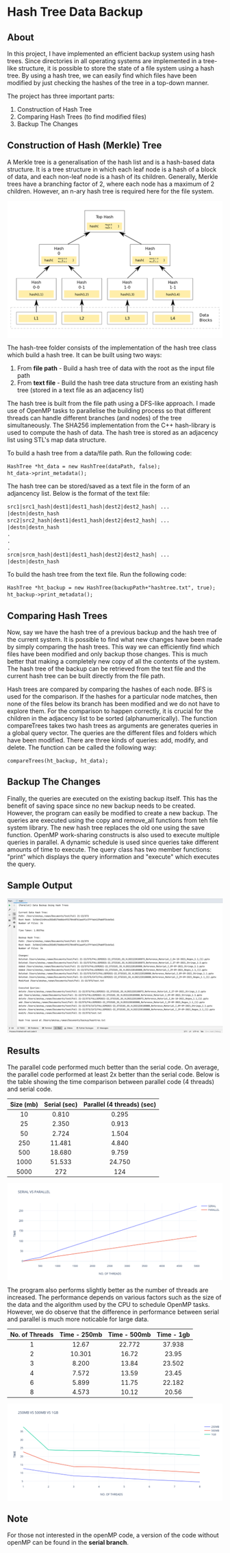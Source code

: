 # Hash Tree Data Backup

## About

In this project, I have implemented an efficient backup system using hash trees. Since directories in all operating systems are implemented in a tree-like structure, it is possible to store the state of a file system using a hash tree. By using a hash tree, we can easily find which files have been modified by just checking the hashes of the tree in a top-down manner.

The project has three important parts:
1. Construction of Hash Tree
2. Comparing Hash Trees (to find modified files)
3. Backup The Changes

## Construction of Hash (Merkle) Tree

A Merkle tree is a generalisation of the hash list and is a hash-based data structure. It is a tree structure in which each leaf node is a hash of a block of data, and each non-leaf node is a hash of its children. Generally, Merkle trees have a branching factor of 2, where each node has a maximum of 2 children. However, an n-ary hash tree is required here for the file system.

<p align = "center">
<img align="center" src="images/hash_tree.png" alt="Hash Tree" width = "750" />
</p>

The hash-tree folder consists of the implementation of the hash tree class which build a hash tree. It can be built using two ways:
1. From **file path** - Build a hash tree of data with the root as the input file path
2. From **text file** - Build the hash tree data structure from an existing hash tree (stored in a text file as an adjacency list)

The hash tree is built from the file path using a DFS-like approach. I made use of OpenMP tasks to parallelise the building process so that different threads can handle different branches (and nodes) of the tree simultaneously. The SHA256 implementation from the C++ hash-library is used to compute the hash of data. The hash tree is stored as an adjacency list using STL's map data structure.

To build a hash tree from a data/file path. Run the following code:
```
HashTree *ht_data = new HashTree(dataPath, false);
ht_data->print_metadata();
```

The hash tree can be stored/saved as a text file in the form of an adjancency list. Below is the format of the text file:
```
src1|src1_hash|dest1|dest1_hash|dest2|dest2_hash| ... |destn|destn_hash 
src2|src2_hash|dest1|dest1_hash|dest2|dest2_hash| ... |destn|destn_hash 
. 
. 
. 
srcm|srcm_hash|dest1|dest1_hash|dest2|dest2_hash| ... |destn|destn_hash 
```

To build the hash tree from the text file. Run the following code:
```
HashTree *ht_backup = new HashTree(backupPath+"hashtree.txt", true);
ht_backup->print_metadata();
```

## Comparing Hash Trees

Now, say we have the hash tree of a previous backup and the hash tree of the current system. It is possible to find what new changes have been made by simply comparing the hash trees. This way we can efficiently find which files have been modified and only backup those changes. This is much better that making a completely new copy of all the contents of the system. The hash tree of the backup can be retrieved from the text file and the current hash tree can be built directly from the file path.

Hash trees are compared by comparing the hashes of each node. BFS is used for the comparison. If the hashes for a particular node matches, then none of the files below its branch has been modified and we do not have to explore them. For the comparison to happen correctly, it is crucial for the children in the adjacency list to be sorted (alphanumerically). The function compareTrees takes two hash trees as arguments are generates queries in a global query vector. The queries are the different files and folders which have been modified. There are three kinds of queries: add, modify, and delete. The function can be called the following way:
```
compareTrees(ht_backup, ht_data);
```

## Backup The Changes

Finally, the queries are executed on the existing backup itself. This has the benefit of saving space since no new backup needs to be created. However, the program can easily be modified to create a new backup. The queries are executed using the copy and remove_all functions from teh file system library. The new hash tree replaces the old one using the save function. OpenMP work-sharing constructs is also used to execute multiple queries in parallel. A dynamic schedule is used since queries take different amounts of time to execute. The query class has two member functions: "print" which displays the query information and "execute" which executes the query.

## Sample Output

<p align = "center">
<img align="center" src="images/sample_output.png" alt="Sample Output"/>
</p>

## Results

The parallel code performed much better than the serial code. On average, the parallel code performed at least 2x better than the serial code. Below is the table showing the time comparison between parallel code (4 threads) and serial code.

<div align="center">

| Size (mb) | Serial (sec) | Parallel (4 threads) (sec) |
| :-----: | :-----: | :-----: |
| 10 | 0.810 | 0.295 |
| 25 | 2.350 | 0.913 |
| 50 | 2.724 | 1.504 |
| 250 | 11.481 | 4.840 | 
| 500 | 18.680 | 9.759 |
| 1000 | 51.533 | 24.750 |
| 5000 | 272 | 124 |

</div>
 
<p align = "center">
<img align="center" src="images/serial_vs_parallel.png" alt="Serial vs. Parallel"/>
</p>

The program also performs slightly better as the number of threads are increased. The performance depends on various factors such as the size of the data and the algorithm used by the CPU to schedule OpenMP tasks. However, we do observe that the difference in performance between serial and parallel is much more noticable for large data. 

<div align="center">

| No. of Threads | Time - 250mb | Time - 500mb | Time - 1gb |
| :-----: | :-----: | :-----: | :-----: |
1 | 12.67 | 22.772 | 37.938 |
2 | 10.301 | 16.72 | 23.95 |
3 | 8.200 | 13.84 | 23.502 |
4 | 7.572 | 13.59 | 23.45 |
6 | 5.899 | 11.75 | 22.182 |
8 | 4.573 | 10.12 | 20.56 |

</div>

<p align = "center">
<img align="center" src="images/no_of_threads.png" alt="Number of Threads"/>
</p>

## Note

For those not interested in the openMP code, a version of the code without openMP can be found in the **serial branch**.
